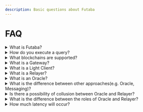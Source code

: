 ```yaml
---
description: Basic questions about Futaba
---
```


# FAQ

<details>

<summary>What is Futaba?</summary>

Futaba is a cross-chain query infrastructure that can query the state of other chains seamlessly and with minimal trust.\


</details>

<details>

<summary>How do you execute a query?</summary>

For the architectural aspects of how it is performed, please see [here](../introduction/architecture.md).&#x20;

Also, see the [example contract](broken-reference) for how to request a query

</details>

<details>

<summary>What blockchains are supported?</summary>

Ethereum Goerli, Polygon Mumbai, Arbitrum Goerli, and Optimism Goerli will be supported. A list of contract addresses can be found [here](contract-addresses.md).

</details>

<details>

<summary>What is a Gateway?</summary>

The Gateway is the endpoint on the contract that makes the query request.

See [here](../protocol/gateway/) for more information.

</details>

<details>

<summary>What is a Light Client?</summary>

A light client is a contract that validates the acquired data. The contract can be developed by anyone, allowing you to build your own verification logic for your Dapps and ecosystem.\
See [here](../protocol/light-client/) for more information.

</details>

<details>

<summary>What is a Relayer?</summary>

The relayer is an off-chain agent that receives events from the Gateway Contract and retrieves data.\
See [here](../protocol/relayer.md) for more information.

</details>

<details>

<summary>What is an Oracle?</summary>

Oracle is an off-chain agent that retrieves the block header corresponding to the target chain and block height of the query. This component is not required and is not needed if another resource is available, such as zk light client.\
See [here](../protocol/oracle.md) for more information.

</details>

<details>

<summary>What is the difference between other approaches(e.g. Oracle, Messaging)?</summary>

Oracle and Messaging can also get on-chain data, but each has its own problems In Oracle, distributed networks are mostly used, but the problem is that if the off-chain security is low, the security of the chain itself is compromised when communicating between blockchains and working with the off-chain. Therefore, a cryptographic approach is adopted as a form of reducing off-chain third parties as much as possible

We believe that in the future, infrastructure with minimal trust will be required, like Cosmos IBC or bridge using zkp

In messaging, when attempting to retrieve data, it is necessary to deploy the contract to the source and destination chains, as well as to send the messaging back and forth. This results in increased fees and reduced speed.

</details>

<details>

<summary>Is there a possibility of collusion between Oracle and Relayer?</summary>

No. Relayers can be built permissionless. On the other hand, Oracle utilizes Chainlink and depends on Chainlink's network. Therefore, in order to collude, it is necessary to break through Chainlink's security.

</details>

<details>

<summary>What is the difference between the roles of Oracle and Relayer?</summary>

The difference between the two is how they contribute to on-chain validation. Oracle has two roles.&#x20;

One is to supply the latest block headers.

The second is to execute the query. Relayer also has two roles. One is to retrieve the proof contained in the query request. The second is to execute the query.

</details>

<details>

<summary>How much latency will occur?</summary>

Latency will be incurred because it is necessary to wait for a certain number of blocks to prevent hard forking.

</details>

